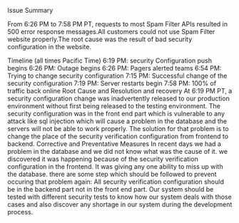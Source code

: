 Issue Summary

From 6:26 PM to 7:58 PM PT, requests to most Spam Filter APIs resulted in 500 error response messages.All customers could not use Spam Filter website properly.The root cause was the result of bad security configuration in the website.

Timeline (all times Pacific Time)
6:19 PM: security Configuration push begins
6:26 PM: Outage begins
6:26 PM: Pagers alerted teams
6:54 PM: Trying to change security configuration
7:15 PM: Successful change of the security configuration
7:19 PM: Server restarts begin
7:58 PM: 100% of traffic back online
Root Cause and Resolution and recovery
At 6:19 PM PT,  a security configuration change was inadvertently released to our production environment without first being released to the testing environment.  The security configuration was in the front end part which is vulnerable to any attack like sql 
injection which will cause a problem in the database and the servers will not be able to work properly. The solution for that problem is to change the place of the security verification configuration from frontend to backend.
Corrective and Preventative Measures
In recent days we had a problem in the database and we did not know what was the cause of it. we discovered it was happening because of the security verification configuration in the frontend. It was giving any one ability to miss up with the database. there are some step which should be  followed to prevent occuring that problem again:
All security verification configuration should be in the backend part not in the front end part.
Our system should be tested with different security tests to know how our system deals with those cases and also discover any shortage in our system during the development process. 

